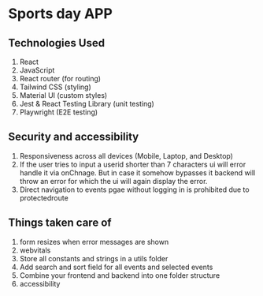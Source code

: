 # Sports day APP

## Technologies Used

1. React
2. JavaScript
3. React router (for routing)
4. Tailwind CSS (styling)
5. Material UI (custom styles)
6. Jest & React Testing Library (unit testing)
7. Playwright (E2E testing)

## Security and accessibility
1. Responsiveness across all devices (Mobile, Laptop, and Desktop)
2. If the user tries to input a userid shorter than 7 characters ui will error handle it via onChnage. But in case 
   it somehow bypasses it backend will throw an error for which the ui will again display the error.
3. Direct navigation to events pgae without logging in is prohibited due to protectedroute

## Things taken care of 
1. form resizes when error messages are shown
2. webvitals
3. Store all constants and strings in a utils folder
4. Add search and sort field for all events and selected events
5. Combine your frontend and backend into one folder structure 
6. accessibility
